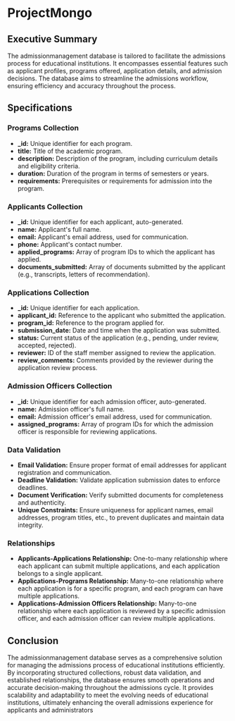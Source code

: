 # ProjectMongo

## Executive Summary
The admissionmanagement database is tailored to facilitate the admissions process for educational institutions. It encompasses essential features such as applicant profiles, programs offered, application details, and admission decisions. The database aims to streamline the admissions workflow, ensuring efficiency and accuracy throughout the process.

## Specifications

### Programs Collection
- **_id:** Unique identifier for each program.
- **title:** Title of the academic program.
- **description:** Description of the program, including curriculum details and eligibility criteria.
- **duration:** Duration of the program in terms of semesters or years.
- **requirements:** Prerequisites or requirements for admission into the program.

### Applicants Collection
- **_id:** Unique identifier for each applicant, auto-generated.
- **name:** Applicant's full name.
- **email:** Applicant's email address, used for communication.
- **phone:** Applicant's contact number.
- **applied_programs:** Array of program IDs to which the applicant has applied.
- **documents_submitted:** Array of documents submitted by the applicant (e.g., transcripts, letters of recommendation).

### Applications Collection
- **_id:** Unique identifier for each application.
- **applicant_id:** Reference to the applicant who submitted the application.
- **program_id:** Reference to the program applied for.
- **submission_date:** Date and time when the application was submitted.
- **status:** Current status of the application (e.g., pending, under review, accepted, rejected).
- **reviewer:** ID of the staff member assigned to review the application.
- **review_comments:** Comments provided by the reviewer during the application review process.

### Admission Officers Collection
- **_id:** Unique identifier for each admission officer, auto-generated.
- **name:** Admission officer's full name.
- **email:** Admission officer's email address, used for communication.
- **assigned_programs:** Array of program IDs for which the admission officer is responsible for reviewing applications.

### Data Validation
- **Email Validation:** Ensure proper format of email addresses for applicant registration and communication.
- **Deadline Validation:** Validate application submission dates to enforce deadlines.
- **Document Verification:** Verify submitted documents for completeness and authenticity.
- **Unique Constraints:** Ensure uniqueness for applicant names, email addresses, program titles, etc., to prevent duplicates and maintain data integrity.

### Relationships
- **Applicants-Applications Relationship:** One-to-many relationship where each applicant can submit multiple applications, and each application belongs to a single applicant.
- **Applications-Programs Relationship:** Many-to-one relationship where each application is for a specific program, and each program can have multiple applications.
- **Applications-Admission Officers Relationship:** Many-to-one relationship where each application is reviewed by a specific admission officer, and each admission officer can review multiple applications.

## Conclusion
The admissionmanagement database serves as a comprehensive solution for managing the admissions process of educational institutions efficiently. By incorporating structured collections, robust data validation, and established relationships, the database ensures smooth operations and accurate decision-making throughout the admissions cycle. It provides scalability and adaptability to meet the evolving needs of educational institutions, ultimately enhancing the overall admissions experience for applicants and administrators
